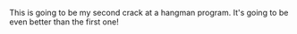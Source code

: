This is going to be my second crack at a hangman program. It's going to be even better than the first one!
